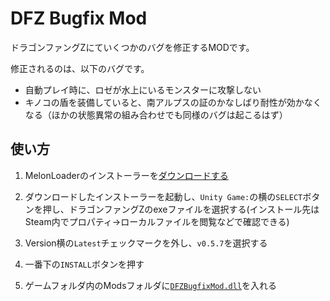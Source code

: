 # DFZ Bugfix Mod

ドラゴンファングZにていくつかのバグを修正するMODです。

修正されるのは、以下のバグです。

- 自動プレイ時に、ロゼが水上にいるモンスターに攻撃しない
- キノコの盾を装備していると、南アルプスの証のかなしばり耐性が効かなくなる（ほかの状態異常の組み合わせでも同様のバグは起こるはず）

## 使い方
1. MelonLoaderのインストーラーを[ダウンロードする](https://github.com/LavaGang/MelonLoader.Installer/releases/latest/download/MelonLoader.Installer.exe)

2. ダウンロードしたインストーラーを起動し、`Unity Game:`の横の`SELECT`ボタンを押し、ドラゴンファングZのexeファイルを選択する(インストール先はSteam内でプロパティ→ローカルファイルを閲覧などで確認できる)

3. Version横の`Latest`チェックマークを外し、`v0.5.7`を選択する

4. 一番下の`INSTALL`ボタンを押す

5. ゲームフォルダ内のModsフォルダに[`DFZBugfixMod.dll`](https://github.com/yagamuu/speedrun/blob/master/DragonFangZ/Mod/DFZBugfixMod/DFZBugfixMod.dll)を入れる